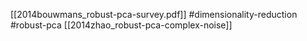 [[2014bouwmans_robust-pca-survey.pdf]]
#dimensionality-reduction #robust-pca
[[2014zhao_robust-pca-complex-noise]]

